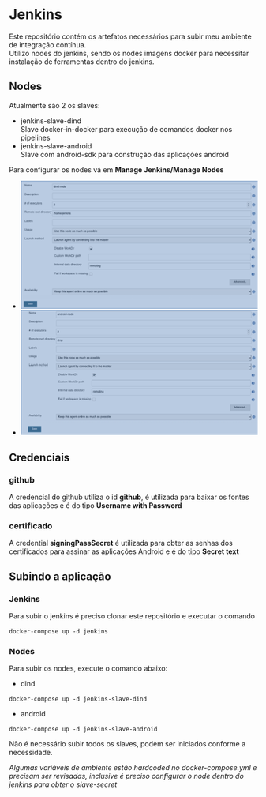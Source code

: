 # Jenkins
Este repositório contém os artefatos necessários para subir meu ambiente de integração contínua.  
Utilizo nodes do jenkins, sendo os nodes imagens docker para necessitar instalação de ferramentas dentro do jenkins.

## Nodes
Atualmente são 2 os slaves:
- jenkins-slave-dind  
Slave docker-in-docker para execução de comandos docker nos pipelines  
- jenkins-slave-android  
Slave com android-sdk para construção das aplicações android

Para configurar os nodes vá em **Manage Jenkins/Manage Nodes**
- ![jenkins-slave-dind](readme/images/dind-node.png)
- ![jenkins-slave-android](readme/images/android-node.png)

## Credenciais
### github
A credencial do github utiliza o id **github**, é utilizada para baixar os fontes das aplicações e é do tipo **Username with Password**

### certificado
A credential **signingPassSecret** é utilizada para obter as senhas dos certificados para assinar as aplicações Android e é do tipo **Secret text**

## Subindo a aplicação
### Jenkins
Para subir o jenkins é preciso clonar este repositório e executar o comando
```
docker-compose up -d jenkins
```
### Nodes
Para subir os nodes, execute o comando abaixo:
- dind
```
docker-compose up -d jenkins-slave-dind
```
- android
```
docker-compose up -d jenkins-slave-android
```
Não é necessário subir todos os slaves, podem ser iniciados conforme a necessidade.  

*Algumas variáveis de ambiente estão hardcoded no docker-compose.yml e precisam ser revisadas, inclusive é preciso configurar o node dentro do jenkins para obter o slave-secret*
